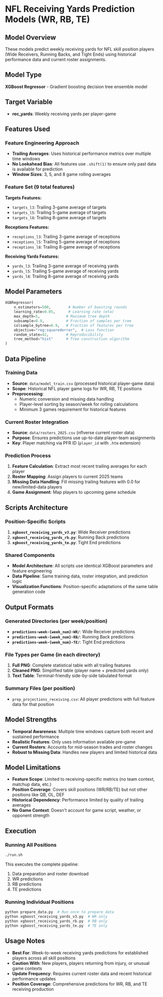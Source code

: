 # NFL Receiving Yards Prediction Models (WR, RB, TE)

## Model Overview
These models predict weekly receiving yards for NFL skill position players (Wide Receivers, Running Backs, and Tight Ends) using historical performance data and current roster assignments.

## Model Type
**XGBoost Regressor** - Gradient boosting decision tree ensemble model

## Target Variable
- **rec_yards**: Weekly receiving yards per player-game

## Features Used

### Feature Engineering Approach
- **Trailing Averages**: Uses historical performance metrics over multiple time windows
- **No Lookahead Bias**: All features use `.shift(1)` to ensure only past data is available for prediction
- **Window Sizes**: 3, 5, and 8 game rolling averages

### Feature Set (9 total features)
**Targets Features:**
- `targets_l3`: Trailing 3-game average of targets
- `targets_l5`: Trailing 5-game average of targets  
- `targets_l8`: Trailing 8-game average of targets

**Receptions Features:**
- `receptions_l3`: Trailing 3-game average of receptions
- `receptions_l5`: Trailing 5-game average of receptions
- `receptions_l8`: Trailing 8-game average of receptions

**Receiving Yards Features:**
- `yards_l3`: Trailing 3-game average of receiving yards
- `yards_l5`: Trailing 5-game average of receiving yards
- `yards_l8`: Trailing 8-game average of receiving yards

## Model Parameters

```python
XGBRegressor(
    n_estimators=500,        # Number of boosting rounds
    learning_rate=0.05,      # Learning rate (eta)
    max_depth=5,            # Maximum tree depth
    subsample=0.9,          # Fraction of samples per tree
    colsample_bytree=0.9,   # Fraction of features per tree
    objective="reg:squarederror",  # Loss function
    random_state=42,        # Reproducibility
    tree_method="hist"      # Tree construction algorithm
)
```

## Data Pipeline

### Training Data
- **Source**: `data/model_train.csv` (processed historical player-game data)
- **Scope**: Historical NFL player game logs for WR, RB, TE positions
- **Preprocessing**: 
  - Numeric conversion and missing data handling
  - Player-level sorting by season/week for rolling calculations
  - Minimum 3 games requirement for historical features

### Current Roster Integration
- **Source**: `data/rosters_2025.csv` (nflverse current roster data)
- **Purpose**: Ensures predictions use up-to-date player-team assignments
- **Key**: Player matching via PFR ID (`player_id` with `.htm` extension)

### Prediction Process
1. **Feature Calculation**: Extract most recent trailing averages for each player
2. **Roster Mapping**: Assign players to current 2025 teams
3. **Missing Data Handling**: Fill missing trailing features with 0.0 for new/limited-data players
4. **Game Assignment**: Map players to upcoming game schedule

## Scripts Architecture

### Position-Specific Scripts
1. **`xgboost_receiving_yards_v3.py`**: Wide Receiver predictions
2. **`xgboost_receiving_yards_rb.py`**: Running Back predictions  
3. **`xgboost_receiving_yards_te.py`**: Tight End predictions

### Shared Components
- **Model Architecture**: All scripts use identical XGBoost parameters and feature engineering
- **Data Pipeline**: Same training data, roster integration, and prediction logic
- **Visualization Functions**: Position-specific adaptations of the same table generation code

## Output Formats

### Generated Directories (per week/position)
- **`predictions-week-{week_num}-WR/`**: Wide Receiver predictions
- **`predictions-week-{week_num}-RB/`**: Running Back predictions
- **`predictions-week-{week_num}-TE/`**: Tight End predictions

### File Types per Game (in each directory)
1. **Full PNG**: Complete statistical table with all trailing features
2. **Cleaned PNG**: Simplified table (player name + predicted yards only)
3. **Text Table**: Terminal-friendly side-by-side tabulated format

### Summary Files (per position)
- `prop_projections_receiving.csv`: All player predictions with full feature data for that position

## Model Strengths
- **Temporal Awareness**: Multiple time windows capture both recent and sustained performance
- **Realistic Features**: Only uses information available pre-game
- **Current Rosters**: Accounts for mid-season trades and roster changes
- **Robust to Missing Data**: Handles new players and limited historical data

## Model Limitations
- **Feature Scope**: Limited to receiving-specific metrics (no team context, matchup data, etc.)
- **Position Coverage**: Covers skill positions (WR/RB/TE) but not other positions like QB, OL, DEF
- **Historical Dependency**: Performance limited by quality of trailing averages
- **No Game Context**: Doesn't account for game script, weather, or opponent strength

## Execution

### Running All Positions
```bash
./run.sh
```
This executes the complete pipeline:
1. Data preparation and roster download
2. WR predictions
3. RB predictions  
4. TE predictions

### Running Individual Positions
```bash
python prepare_data.py  # Run once to prepare data
python xgboost_receiving_yards_v3.py  # WR only
python xgboost_receiving_yards_rb.py  # RB only
python xgboost_receiving_yards_te.py  # TE only
```

## Usage Notes
- **Best For**: Week-to-week receiving yards predictions for established players across all skill positions
- **Caution With**: New players, players returning from injury, or unusual game contexts
- **Update Frequency**: Requires current roster data and recent historical performance updates
- **Position Coverage**: Comprehensive predictions for WR, RB, and TE receiving production
